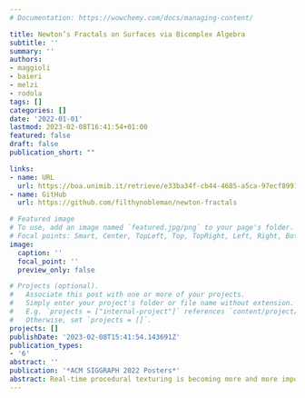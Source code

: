 ```yaml
---
# Documentation: https://wowchemy.com/docs/managing-content/

title: Newton’s Fractals on Surfaces via Bicomplex Algebra
subtitle: ''
summary: ''
authors:
- maggioli
- baieri
- melzi
- rodola
tags: []
categories: []
date: '2022-01-01'
lastmod: 2023-02-08T16:41:54+01:00
featured: false
draft: false
publication_short: ""

links:
- name: URL
  url: https://boa.unimib.it/retrieve/e33ba34f-cb44-4685-a5ca-97ecf89917fa/Maggioli-2022-SIGGA-VoR.pdf
- name: GitHub
  url: https://github.com/filthynobleman/newton-fractals

# Featured image
# To use, add an image named `featured.jpg/png` to your page's folder.
# Focal points: Smart, Center, TopLeft, Top, TopRight, Left, Right, BottomLeft, Bottom, BottomRight.
image:
  caption: ''
  focal_point: ''
  preview_only: false

# Projects (optional).
#   Associate this post with one or more of your projects.
#   Simply enter your project's folder or file name without extension.
#   E.g. `projects = ["internal-project"]` references `content/project/deep-learning/index.md`.
#   Otherwise, set `projects = []`.
projects: []
publishDate: '2023-02-08T15:41:54.143691Z'
publication_types:
- '6'
abstract: ''
publication: '*ACM SIGGRAPH 2022 Posters*'
abstract: Real-time procedural texturing is becoming more and more important as the need of large variety of contents increases. We propose a new technique that exploits the properties of a 4-dimensional algebraic field for efficiently computing on GPU a procedural texture with fractal properties. The produced pattern are shown to be well suitable in many applications, especially when used as building blocks for complex materials.
---
```

